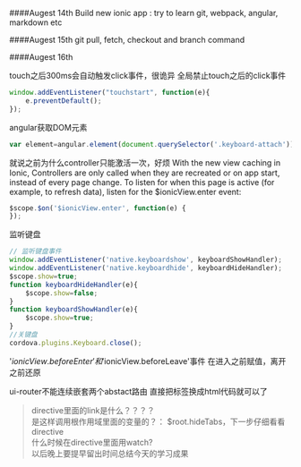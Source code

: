 ####Augest 14th
Build new ionic app : try to learn git, webpack, angular, markdown etc

####Augest 15th 
git pull, fetch, checkout and branch command

####Augest 16th

touch之后300ms会自动触发click事件，很诡异
全局禁止touch之后的click事件  
``` javascript
window.addEventListener("touchstart", function(e){
    e.preventDefault();
});
```  

angular获取DOM元素
``` javascript
var element=angular.element(document.querySelector('.keyboard-attach'))[0];
```  

就说之前为什么controller只能激活一次，好烦
With the new view caching in Ionic, Controllers are only called
when they are recreated or on app start, instead of every page change.
To listen for when this page is active (for example, to refresh data),
listen for the $ionicView.enter event:
``` javascript
$scope.$on('$ionicView.enter', function(e) {
});
```  

监听键盘
``` javascript
// 监听键盘事件
window.addEventListener('native.keyboardshow', keyboardShowHandler);
window.addEventListener('native.keyboardhide', keyboardHideHandler);
$scope.show=true;
function keyboardHideHandler(e){
    $scope.show=false;
}
function keyboardShowHandler(e){
    $scope.show=true;
}
//关键盘
cordova.plugins.Keyboard.close();
```  

'$ionicView.beforeEnter'和'$ionicView.beforeLeave'事件
在进入之前赋值，离开之前还原  

ui-router不能连续嵌套两个abstact路由
直接把<ion-nav-view>标签换成html代码就可以了  

>directive里面的link是什么？？？？  
>是这样调用根作用域里面的变量的？：  $root.hideTabs，下一步仔细看看directive  
>什么时候在directive里面用watch?  
>以后晚上要提早留出时间总结今天的学习成果  


